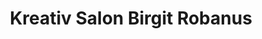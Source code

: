 ---
title: "Kreativ Salon Birgit Robanus"
url: /kist/kreativ-salon-birgit-robanus/
shop: Friseur
---